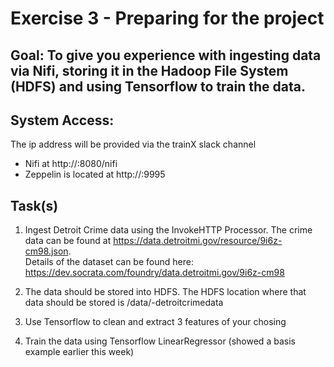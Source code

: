 # Exercise 3 - Preparing for the project

## Goal: To give you experience with ingesting data via Nifi, storing it in the Hadoop File System (HDFS) and using Tensorflow to train the data.

## System Access:

The ip address will be provided via the trainX slack channel

- Nifi at http://<ip address>:8080/nifi
- Zeppelin is located at http://<ip address>:9995

## Task(s)

1. Ingest Detroit Crime data using the InvokeHTTP Processor.  The crime data can be found at https://data.detroitmi.gov/resource/9i6z-cm98.json.  
Details of the dataset can be found here: https://dev.socrata.com/foundry/data.detroitmi.gov/9i6z-cm98

2. The data should be stored into HDFS.  The HDFS location where that data should be stored is /data/<your name>-detroitcrimedata

3. Use Tensorflow to clean and extract 3 features of your chosing

4. Train the data using Tensorflow LinearRegressor (showed a basis example earlier this week)

